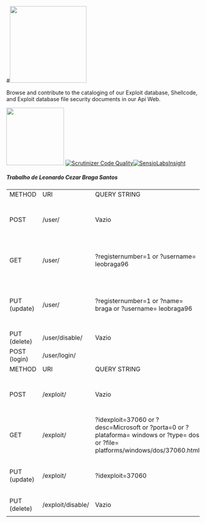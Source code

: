 #<img src="http://i65.tinypic.com/o8gwet.png" width="200">

Browse and contribute to the cataloging of our Exploit database, Shellcode, and Exploit database file security documents in our Api Web.

<img src="http://i68.tinypic.com/ncz0qr.png" width="150"> [![Scrutinizer Code Quality](https://scrutinizer-ci.com/g/UniCEUB-Web-Development-2017-2/leonardo-santos/badges/quality-score.png?b=master)](https://scrutinizer-ci.com/g/UniCEUB-Web-Development-2017-2/leonardo-santos/?branch=master)[![SensioLabsInsight](https://insight.sensiolabs.com/projects/eac459d1-a54c-419f-90fd-0ca2c7d1d159/small.png)](https://insight.sensiolabs.com/projects/eac459d1-a54c-419f-90fd-0ca2c7d1d159)

##### Trabalho de Leonardo Cezar Braga Santos
<table id="sheet0" class="sheet0 gridlines" border="0" cellpadding="0" cellspacing="0"><colgroup><col class="col0"> <col class="col1"> <col class="col2"> <col class="col3"> <col class="col4"></colgroup>

<tbody>

<tr class="row0">

<td class="column0 style0 s">METHOD</td>

<td class="column1 style0 s">URI</td>

<td class="column2 style0 s">QUERY STRING</td>

<td class="column3 style0 s">BODY REQUEST</td>

<td class="column4 style0 s">BODY RESPONSE</td>

</tr>

<tr class="row1">

<td class="column0 style0 s">POST</td>

<td class="column1 style0 s">/user/</td>

<td class="column2 style0 s">Vazio</td>

<td class="column3 style0 s">{ "name":"braga", "registernumber":"1", "username":"leobraga96", "password":"123456", "email":"uniceub@gmail.com", "id_tipo":"1" }</td>

<td class="column4 style0 s">{ “code” : 200, “message” : “OK” }</td>

</tr>

<tr class="row2">

<td class="column0 style0 s">GET</td>

<td class="column1 style0 s">/user/</td>

<td class="column2 style0 s">?registernumber=1 or ?username= leobraga96</td>

<td class="column3 style0 s">Vazio</td>

<td class="column4 style0 s">{ "name":"braga", "registernumber":"1", "username":"leobraga96", "password":"123456", "email":"uniceub@gmail.com", "id_tipo":"1" }</td>

</tr>

<tr class="row3">

<td class="column0 style0 s">PUT (update)</td>

<td class="column1 style0 s">/user/</td>

<td class="column2 style0 s">?registernumber=1 or ?name= braga or ?username= leobraga96</td>

<td class="column3 style0 s">{ "name":"braga_new", "registernumber":"1", "username":"leobraga98", "password":"12345678", "email":"uniceub@gmail.com", "id_tipo":"1" }</td>

<td class="column4 style0 s">{ “code” : 200, “message” : “OK” }</td>

</tr>

<tr class="row4">

<td class="column0 style0 s">PUT (delete)</td>

<td class="column1 style0 s">/user/disable/</td>

<td class="column2 style0 s">Vazio</td>

<td class="column3 style0 s">{ "registernumber":"1" }</td>

<td class="column4 style0 s">{ “code” : 200, “message” : “OK” }</td>

</tr>

<tr class="row5">

<td class="column0 style0 s">POST (login)</td>

<td class="column1 style0 s">/user/login/</td>

<td class="column2"> </td>

<td class="column3 style0 s">{ "username":"leobraga96", "password":"123456" }</td>

<td class="column4 style0 s">{ “code” : 200, “message” : “OK” }</td>

</tr>

<tr class="row6">

<td class="column0 style0 s">METHOD</td>

<td class="column1 style0 s">URI</td>

<td class="column2 style0 s">QUERY STRING</td>

<td class="column3 style0 s">BODY REQUEST</td>

<td class="column4 style0 s">BODY RESPONSE</td>

</tr>

<tr class="row7">

<td class="column0 style0 s">POST</td>

<td class="column1 style0 s">/exploit/</td>

<td class="column2 style0 s">Vazio</td>

<td class="column3 style0 s">{     "idexploit":"37060",     "porta":"0",     "desc":"Microsoft Internet Explorer 11 - Crash (PoC) (1)",     "type":"dos",     "file":"platforms/windows/dos/37060.html",     "plataforma":"windows" }</td>

<td class="column4 style0 s">{ “code” : 200, “message” : “OK” }</td>

</tr>

<tr class="row8">

<td class="column0 style0 s">GET</td>

<td class="column1 style0 s">/exploit/</td>

<td class="column2 style0 s">?idexploit=37060 or ?desc=Microsoft or ?porta=0 or ?plataforma= windows or ?type= dos or ?file= platforms/windows/dos/37060.html</td>

<td class="column3 style0 s">Vazio</td>

<td class="column4 style0 s">{     "idexploit":"37060",     "porta":"0",     "desc":"Microsoft Internet Explorer 11 - Crash (PoC) (1)",     "type":"dos",     "file":"platforms/windows/dos/37060.html",     "plataforma":"windows" }</td>

</tr>

<tr class="row9">

<td class="column0 style0 s">PUT (update)</td>

<td class="column1 style0 s">/exploit/</td>

<td class="column2 style0 s">?idexploit=37060</td>

<td class="column3 style0 s">{     "idexploit":"37060",     "porta":"0",     "desc":"Microsoft Internet Explorer 12 - Crash (PoC) (1)",     "type":"dos",     "file":"platforms/windows/dos/37060.html",     "plataforma":"windows" }</td>

<td class="column4 style0 s">{ “code” : 200, “message” : “OK” }</td>

</tr>

<tr class="row10">

<td class="column0 style0 s">PUT (delete)</td>

<td class="column1 style0 s">/exploit/disable/</td>

<td class="column2 style0 s">Vazio</td>

<td class="column3 style0 s">{     "idexploit":"37060" }</td>

<td class="column4 style0 s">{ “code” : 200, “message” : “OK” }</td>

</tr>

<tr>

<td></td>

</tr>

</tbody>

</table>
